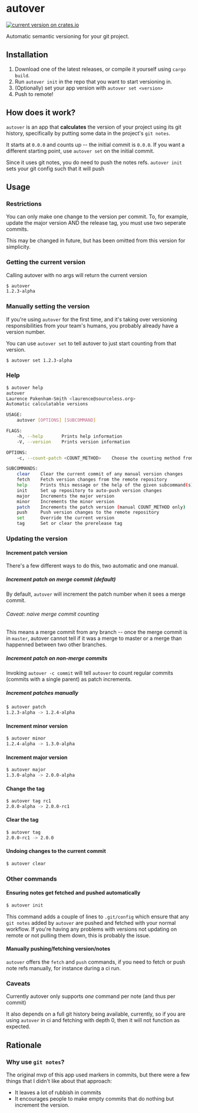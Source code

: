# autover

[![current version on crates.io](https://shields.io/crates/v/autover)](https://crates.io/crates/autover)

Automatic semantic versioning for your git project.

## Installation
1. Download one of the latest releases, or compile it yourself using `cargo build`.
2. Run `autover init` in the repo that you want to start versioning in.
3. (Optionally) set your app version with `autover set <version>`
4. Push to remote!

## How does it work?
`autover` is an app that **calculates** the version of your project using its git history, specifically by putting some data in the project's `git notes`.

It starts at `0.0.0` and counts up -- the initial commit is `0.0.0`. If you want a different starting point, use `autover set` on the initial commit.

Since it uses git notes, you do need to push the notes refs. `autover init` sets your git config such that it will push 

## Usage
### Restrictions
You can only make one change to the version per commit. To, for example, update the major version AND the release tag, you must use two seperate commits.

This may be changed in future, but has been omitted from this version for simplicity.

### Getting the current version

Calling autover with no args will return the current version
``` sh
$ autover
1.2.3-alpha
```

### Manually setting the version
If you're using `autover` for the first time, and it's taking over versioning
responsibilities from your team's humans, you probably already have a version
number.

You can use `autover set` to tell autover to just start counting from that
version.

``` sh
$ autover set 1.2.3-alpha
```

### Help

``` sh
$ autover help
autover 
Laurence Pakenham-Smith <laurence@sourceless.org>
Automatic calculatable versions

USAGE:
    autover [OPTIONS] [SUBCOMMAND]

FLAGS:
    -h, --help       Prints help information
    -V, --version    Prints version information

OPTIONS:
    -c, --count-patch <COUNT_METHOD>    Choose the counting method from merge (default), commit, or manual.

SUBCOMMANDS:
    clear    Clear the current commit of any manual version changes
    fetch    Fetch version changes from the remote repository
    help     Prints this message or the help of the given subcommand(s)
    init     Set up repository to auto-push version changes
    major    Increments the major version
    minor    Increments the minor version
    patch    Increments the patch version (manual COUNT_METHOD only)
    push     Push version changes to the remote repository
    set      Override the current version
    tag      Set or clear the prerelease tag
```

### Updating the version
#### Increment patch version
There's a few different ways to do this, two automatic and one manual.
##### Increment patch on merge commit (default)
By default, `autover` will increment the patch number when it sees a merge commit.

###### Caveat: naive merge commit counting
This means a merge commit from any branch -- once the merge commit is in `master`, autover cannot tell if it was a merge to master or a merge than happenned between two other branches.

##### Increment patch on non-merge commits
Invoking `autover -c commit` will tell `autover` to count regular commits (commits with a single parent) as patch increments.

##### Increment patches manually

``` sh
$ autover patch
1.2.3-alpha -> 1.2.4-alpha
```

#### Increment minor version
``` sh
$ autover minor
1.2.4-alpha -> 1.3.0-alpha
```

#### Increment major version
``` sh
$ autover major
1.3.0-alpha -> 2.0.0-alpha
```

#### Change the tag
``` sh
$ autover tag rc1
2.0.0-alpha -> 2.0.0-rc1
```

#### Clear the tag
``` sh
$ autover tag
2.0.0-rc1 -> 2.0.0
```

#### Undoing changes to the current commit

``` sh
$ autover clear
```

### Other commands
#### Ensuring notes get fetched and pushed automatically

``` sh
$ autover init
```

This command adds a couple of lines to `.git/config` which ensure that any `git notes` added by `autover` are pushed and fetched with your normal workflow. If you're having any problems with versions not updating on remote or not pulling them down, this is probably the issue.

#### Manually pushing/fetching version/notes
`autover` offers the `fetch` and `push` commands, if you need to fetch or push note refs manually, for instance during a ci run.

### Caveats
Currently autover only supports *one* command per note (and thus per commit)

It also depends on a full git history being available, currently, so if you are using `autover` in ci and fetching with depth 0, then it will not function as expected.

## Rationale
### Why use `git notes`?
The original mvp of this app used markers in commits, but there were a few things that I didn't like about that approach:
* It leaves a lot of rubbish in commits
* It encourages people to make empty commits that do nothing but increment the version.
